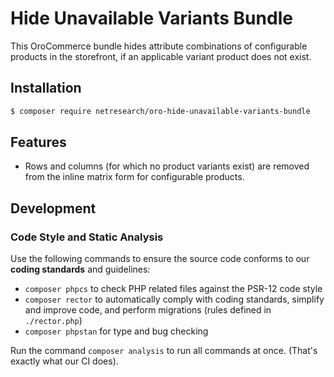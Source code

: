 # Hide Unavailable Variants Bundle

This OroCommerce bundle hides attribute combinations of configurable products in the
storefront, if an applicable variant product does not exist.

## Installation

```bash
$ composer require netresearch/oro-hide-unavailable-variants-bundle
```

## Features

- Rows and columns (for which no product variants exist) are removed from the
  inline matrix form for configurable products.

## Development

### Code Style and Static Analysis

Use the following commands to ensure the source code conforms to our **coding standards**
and guidelines:

* `composer phpcs` to check PHP related files against the PSR-12 code style
* `composer rector` to automatically comply with coding standards, simplify and improve
   code, and perform migrations (rules defined in `./rector.php`)
* `composer phpstan` for type and bug checking

Run the command `composer analysis` to run all commands at once. (That's exactly what
our CI does).
